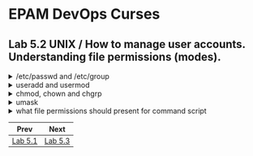 # EPAM DevOps Curses
## Lab 5.2 UNIX / How to manage user accounts. Understanding file permissions (modes).

<details><summary>/etc/passwd and /etc/group</summary>
<br><p>There are two main files that are used to separate privileges.
<p>They contain information about user and group names and their corresponding numeric identifiers (UID and GID). The user is a member of one or more groups. /etc/passwd contains the GID of the user's primary group, additional groups for this user are listed in /etc/group:

![](t5.2.passwd.group.png)
</details>

<details><summary>useradd and usermod</summary>
<br><p>We can use the adduser or useradd commands to add a user. You can change the properties of a user account using the usermod command. /etc/skel/ contains base files for user's home directory:

![](t5.2.user.add.png)
![](t5.2.user.mod.skel.modes.png)
</details>

<details><summary>chmod, chown and chgrp</summary>
<br><p>Every file in UNIX has 3 basic permissions: Read, Write and eXecute

![](t5.2.ch.own.grp.PNG)
![](t5.2.passwd+group-r.PNG)
<p>Every file in UNIX has 4 sets of these permissions: for special bits, for owner, for group and for others

![](t5.2.owner.group.others.PNG)
![](t5.2.SUID+t.PNG)
</details>

<details><summary>umask</summary>
<br><p>You can define the default value of the file permissions (modes) that will be set when a new file is created. You should be aware that locking the eXecute bit with umask can impact proper directories creation.

![](t5.2.umask.PNG)
</details>

<details><summary>what file permissions should present for command script</summary>
<br><p>Most important file mode for file with script is Read.
You need it when start script. For example: bash my_script
<p>If you want start this script independity then you must add eXecute permission.

![](t5.2.script.modes.png)
</details>

|Prev|Next|
|----|----|
|<a href=../task5.1/readme.md>Lab 5.1</a>|<a href=../task5.3/readme.md>Lab 5.3</a>|
